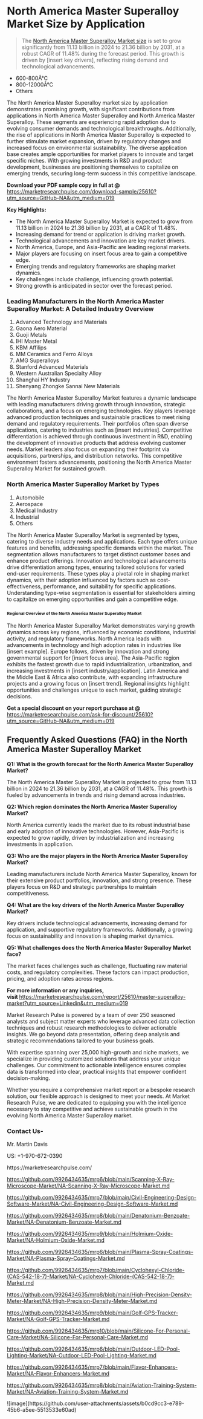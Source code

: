 <h1>North America Master Superalloy Market&nbsp;Size by Application</h1><blockquote><p>The <a href="https://marketresearchpulse.com/download-sample/25610?utm_source=GitHub-NA&amp;utm_medium=019">North America Master Superalloy Market size</a> is set to grow significantly from 11.13 billion in 2024 to 21.36 billion by 2031, at a robust CAGR of 11.48% during the forecast period. This growth is driven by [insert key drivers], reflecting rising demand and technological advancements.</p></blockquote><ul><li>600-800Â°C<li> 800-12000Â°C<li> Others</li></ul><p>The North America Master Superalloy market size by application demonstrates promising growth, with significant contributions from applications in North America Master Superalloy and North America Master Superalloy. These segments are experiencing rapid adoption due to evolving consumer demands and technological breakthroughs. Additionally, the rise of applications in North America Master Superalloy is expected to further stimulate market expansion, driven by regulatory changes and increased focus on environmental sustainability. The diverse application base creates ample opportunities for market players to innovate and target specific niches. With growing investments in R&D and product development, businesses are positioning themselves to capitalize on emerging trends, securing long-term success in this competitive landscape.</p><p><strong>Download your PDF sample copy in full at @ </strong><a href="https://marketresearchpulse.com/download-sample/25610?utm_source=GitHub-NA&amp;utm_medium=019">https://marketresearchpulse.com/download-sample/25610?utm_source=GitHub-NA&amp;utm_medium=019</a></p><p><strong>Key Highlights: </strong></p><ul><li>The North America Master Superalloy Market is expected to grow from 11.13 billion in 2024 to 21.36 billion by 2031, at a CAGR of 11.48%.</li><li>Increasing demand for trend or application is driving market growth.</li><li>Technological advancements and innovation are key market drivers.</li><li>North America, Europe, and Asia-Pacific are leading regional markets.</li><li>Major players are focusing on insert focus area to gain a competitive edge.</li><li>Emerging trends and regulatory frameworks are shaping market dynamics.</li><li>Key challenges include challenge, influencing growth potential.</li><li>Strong growth is anticipated in sector over the forecast period.</li></ul><h3>Leading Manufacturers in the North America Master Superalloy Market: A Detailed Industry Overview</h3><ol><li>Advanced Technology and Materials</li><li>Gaona Aero Material</li><li>Guoji Metals</li><li>IHI Master Metal</li><li>KBM Affilips</li><li>MM Ceramics and Ferro Alloys</li><li>AMG Superalloys</li><li>Stanford Advanced Materials</li><li>Western Australian Specialty Alloy</li><li>Shanghai HY Industry</li><li>Shenyang Zhongke Sannai New Materials</li></ol><div class="flex max-w-full flex-col flex-grow"><div class="min-h-8 text-message flex w-full flex-col items-end gap-2 whitespace-normal break-words [.text-message+&amp;]:mt-5" dir="auto" data-message-author-role="assistant" data-message-id="fd8432e4-4910-450d-b182-61b7bfb0a01f" data-message-model-slug="gpt-4o"><div class="flex w-full flex-col gap-1 empty:hidden first:pt-[3px]"><div class="markdown prose w-full break-words dark:prose-invert light"><p>The North America Master Superalloy Market features a dynamic landscape with leading manufacturers driving growth through innovation, strategic collaborations, and a focus on emerging technologies. Key players leverage advanced production techniques and sustainable practices to meet rising demand and regulatory requirements. Their portfolios often span diverse applications, catering to industries such as [insert industries]. Competitive differentiation is achieved through continuous investment in R&amp;D, enabling the development of innovative products that address evolving customer needs. Market leaders also focus on expanding their footprint via acquisitions, partnerships, and distribution networks. This competitive environment fosters advancements, positioning the North America Master Superalloy Market for sustained growth.</p></div></div></div></div><h3>North America Master Superalloy Market by Types</h3><ol><li>Automobile<li> Aerospace<li> Medical Industry<li> Industrial<li> Others</li></ol><div class="flex max-w-full flex-col flex-grow"><div class="min-h-8 text-message flex w-full flex-col items-end gap-2 whitespace-normal break-words [.text-message+&amp;]:mt-5" dir="auto" data-message-author-role="assistant" data-message-id="084470be-0bb7-4664-bddf-5156b4f41249" data-message-model-slug="gpt-4o-mini"><div class="flex w-full flex-col gap-1 empty:hidden first:pt-[3px]"><div class="markdown prose w-full break-words dark:prose-invert light"><p>The North America Master Superalloy Market is segmented by types, catering to diverse industry needs and applications. Each type offers unique features and benefits, addressing specific demands within the market. The segmentation allows manufacturers to target distinct customer bases and enhance product offerings. Innovation and technological advancements drive differentiation among types, ensuring tailored solutions for varied end-user requirements. These types play a pivotal role in shaping market dynamics, with their adoption influenced by factors such as cost-effectiveness, performance, and suitability for specific applications. Understanding type-wise segmentation is essential for stakeholders aiming to capitalize on emerging opportunities and gain a competitive edge.</p></div></div></div></div><h3><span style="font-size: 11px;">Regional Overview of the North America Master Superalloy Market</span></h3><div class="flex max-w-full flex-col flex-grow"><div class="min-h-8 text-message flex w-full flex-col items-end gap-2 whitespace-normal break-words [.text-message+&amp;]:mt-5" dir="auto" data-message-author-role="assistant" data-message-id="e9038762-ce64-4e30-91c9-9bd413514231" data-message-model-slug="gpt-4o-mini"><div class="flex w-full flex-col gap-1 empty:hidden first:pt-[3px]"><div class="markdown prose w-full break-words dark:prose-invert light"><p>The North America Master Superalloy Market demonstrates varying growth dynamics across key regions, influenced by economic conditions, industrial activity, and regulatory frameworks. North America leads with advancements in technology and high adoption rates in industries like [insert example]. Europe follows, driven by innovation and strong governmental support for [insert focus area]. The Asia-Pacific region exhibits the fastest growth due to rapid industrialization, urbanization, and increasing investments in [insert industry/application]. Latin America and the Middle East &amp; Africa also contribute, with expanding infrastructure projects and a growing focus on [insert trend]. Regional insights highlight opportunities and challenges unique to each market, guiding strategic decisions.</p></div></div></div></div><p><strong>Get a special discount on your report purchase at @ </strong><a href="https://marketresearchpulse.com/ask-for-discount/25610?utm_source=GitHub-NA&amp;utm_medium=019">https://marketresearchpulse.com/ask-for-discount/25610?utm_source=GitHub-NA&amp;utm_medium=019</a></p><h2>Frequently Asked Questions (FAQ) in the North America Master Superalloy Market</h2><p><strong>Q1: What is the growth forecast for the North America Master Superalloy Market?</strong></p><p>The North America Master Superalloy Market is projected to grow from 11.13 billion in 2024 to 21.36 billion by 2031, at a CAGR of 11.48%. This growth is fueled by advancements in trends and rising demand across industries.</p><p><strong>Q2: Which region dominates the North America Master Superalloy Market?</strong></p><p>North America currently leads the market due to its robust industrial base and early adoption of innovative technologies. However, Asia-Pacific is expected to grow rapidly, driven by industrialization and increasing investments in application.</p><p><strong>Q3: Who are the major players in the North America Master Superalloy Market?</strong></p><p>Leading manufacturers include North America Master Superalloy, known for their extensive product portfolios, innovation, and strong presence. These players focus on R&amp;D and strategic partnerships to maintain competitiveness.</p><p><strong>Q4: What are the key drivers of the North America Master Superalloy Market?</strong></p><p>Key drivers include technological advancements, increasing demand for application, and supportive regulatory frameworks. Additionally, a growing focus on sustainability and innovation is shaping market dynamics.</p><p><strong>Q5: What challenges does the North America Master Superalloy Market face?</strong></p><p>The market faces challenges such as challenge, fluctuating raw material costs, and regulatory complexities. These factors can impact production, pricing, and adoption rates across regions.</p><p><strong>For more information or any inquiries, visit&nbsp;</strong><a href="https://marketresearchpulse.com/report/25610/master-superalloy-market?utm_source=Linkedin&utm_medium=019">https://marketresearchpulse.com/report/25610/master-superalloy-market?utm_source=Linkedin&utm_medium=019</a></p><p>Market Research Pulse is powered by a team of over 250 seasoned analysts and subject matter experts who leverage advanced data collection techniques and robust research methodologies to deliver actionable insights. We go beyond data presentation, offering deep analysis and strategic recommendations tailored to your business goals.</p><p>With expertise spanning over 25,000 high-growth and niche markets, we specialize in providing customized solutions that address your unique challenges. Our commitment to actionable intelligence ensures complex data is transformed into clear, practical insights that empower confident decision-making.</p><p>Whether you require a comprehensive market report or a bespoke research solution, our flexible approach is designed to meet your needs. At Market Research Pulse, we are dedicated to equipping you with the intelligence necessary to stay competitive and achieve sustainable growth in the evolving North America Master Superalloy market.</p><h3><strong>Contact Us-</strong></h3><p>Mr. Martin Davis</p><p>US: +1-970-672-0390</p><p>https://marketresearchpulse.com/</p><p><a href="https://github.com/9926434635/mrp6/blob/main/Scanning-X-Ray-Microscope-Market/NA-Scanning-X-Ray-Microscope-Market.md">https://github.com/9926434635/mrp6/blob/main/Scanning-X-Ray-Microscope-Market/NA-Scanning-X-Ray-Microscope-Market.md</a></p><p><a href="https://github.com/9926434635/mrp7/blob/main/Civil-Engineering-Design-Software-Market/NA-Civil-Engineering-Design-Software-Market.md">https://github.com/9926434635/mrp7/blob/main/Civil-Engineering-Design-Software-Market/NA-Civil-Engineering-Design-Software-Market.md</a></p><p><a href="https://github.com/9926434635/mrp8/blob/main/Denatonium-Benzoate-Market/NA-Denatonium-Benzoate-Market.md">https://github.com/9926434635/mrp8/blob/main/Denatonium-Benzoate-Market/NA-Denatonium-Benzoate-Market.md</a></p><p><a href="https://github.com/9926434635/mrp9/blob/main/Holmium-Oxide-Market/NA-Holmium-Oxide-Market.md">https://github.com/9926434635/mrp9/blob/main/Holmium-Oxide-Market/NA-Holmium-Oxide-Market.md</a></p><p><a href="https://github.com/9926434635/mrp6/blob/main/Plasma-Spray-Coatings-Market/NA-Plasma-Spray-Coatings-Market.md">https://github.com/9926434635/mrp6/blob/main/Plasma-Spray-Coatings-Market/NA-Plasma-Spray-Coatings-Market.md</a></p><p><a href="https://github.com/9926434635/mrp7/blob/main/Cyclohexyl-Chloride-(CAS-542-18-7)-Market/NA-Cyclohexyl-Chloride-(CAS-542-18-7)-Market.md">https://github.com/9926434635/mrp7/blob/main/Cyclohexyl-Chloride-(CAS-542-18-7)-Market/NA-Cyclohexyl-Chloride-(CAS-542-18-7)-Market.md</a></p><p><a href="https://github.com/9926434635/mrp8/blob/main/High-Precision-Density-Meter-Market/NA-High-Precision-Density-Meter-Market.md">https://github.com/9926434635/mrp8/blob/main/High-Precision-Density-Meter-Market/NA-High-Precision-Density-Meter-Market.md</a></p><p><a href="https://github.com/9926434635/mrp9/blob/main/Golf-GPS-Tracker-Market/NA-Golf-GPS-Tracker-Market.md">https://github.com/9926434635/mrp9/blob/main/Golf-GPS-Tracker-Market/NA-Golf-GPS-Tracker-Market.md</a></p><p><a href="https://github.com/9926434635/mrp10/blob/main/Silicone-For-Personal-Care-Market/NA-Silicone-For-Personal-Care-Market.md">https://github.com/9926434635/mrp10/blob/main/Silicone-For-Personal-Care-Market/NA-Silicone-For-Personal-Care-Market.md</a></p><p><a href="https://github.com/9926434635/mrp6/blob/main/Outdoor-LED-Pool-Lighting-Market/NA-Outdoor-LED-Pool-Lighting-Market.md">https://github.com/9926434635/mrp6/blob/main/Outdoor-LED-Pool-Lighting-Market/NA-Outdoor-LED-Pool-Lighting-Market.md</a></p><p><a href="https://github.com/9926434635/mrp7/blob/main/Flavor-Enhancers-Market/NA-Flavor-Enhancers-Market.md">https://github.com/9926434635/mrp7/blob/main/Flavor-Enhancers-Market/NA-Flavor-Enhancers-Market.md</a></p><p><a href="https://github.com/9926434635/mrp8/blob/main/Aviation-Training-System-Market/NA-Aviation-Training-System-Market.md">https://github.com/9926434635/mrp8/blob/main/Aviation-Training-System-Market/NA-Aviation-Training-System-Market.md</a></p>
![image](https://github.com/user-attachments/assets/b0cd9cc3-e789-45b6-a5ee-5513533e60ad)
